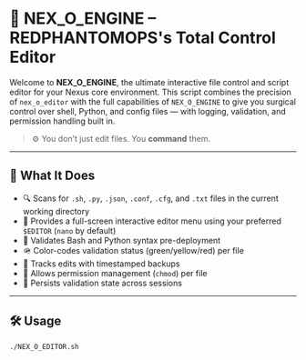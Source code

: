 # 🧠 NEX_O_ENGINE – REDPHANTOMOPS's Total Control Editor

Welcome to **NEX_O_ENGINE**, the ultimate interactive file control and script editor for your Nexus core environment. This script combines the precision of `nex_o_editor` with the full capabilities of `NEX_O_ENGINE` to give you surgical control over shell, Python, and config files — with logging, validation, and permission handling built in.

> ⚙️ You don’t just edit files. You **command** them.

---

## 📂 What It Does

- 🔍 Scans for `.sh`, `.py`, `.json`, `.conf`, `.cfg`, and `.txt` files in the current working directory
- 🧠 Provides a full-screen interactive editor menu using your preferred `$EDITOR` (`nano` by default)
- 🔐 Validates Bash and Python syntax pre-deployment
- 🪖 Color-codes validation status (green/yellow/red) per file
- 🧾 Tracks edits with timestamped backups
- 🧰 Allows permission management (`chmod`) per file
- 📜 Persists validation state across sessions

---

## 🛠️ Usage

```bash
./NEX_O_EDITOR.sh

